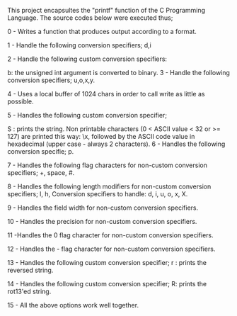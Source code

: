 This project encapsultes the "printf" function of the C Programming Language. The source codes below were executed thus;

0 - Writes a function that produces output according to a format.

1 - Handle the following conversion specifiers; d,i

2 - Handle the following custom conversion specifiers:

b: the unsigned int argument is converted to binary.
3 - Handle the following conversion specifiers; u,o,x,y.

4 - Uses a local buffer of 1024 chars in order to call write as little as possible.

5 - Handles the following custom conversion specifier;

S : prints the string.
Non printable characters (0 < ASCII value < 32 or >= 127) are printed this way: \x, followed by the ASCII code value in hexadecimal (upper case - always 2 characters).
6 - Handles the following conversion specifie; p.

7 - Handles the following flag characters for non-custom conversion specifiers; +, space, #.

8 - Handles the following length modifiers for non-custom conversion specifiers; l, h, Conversion specifiers to handle: d, i, u, o, x, X.

9 - Handles the field width for non-custom conversion specifiers.

10 - Handles the precision for non-custom conversion specifiers.

11 -Handles the 0 flag character for non-custom conversion specifiers.

12 - Handles the - flag character for non-custom conversion specifiers.

13 - Handles the following custom conversion specifier; r : prints the reversed string.

14 - Handles the following custom conversion specifier; R: prints the rot13'ed string.

15 - All the above options work well together.


